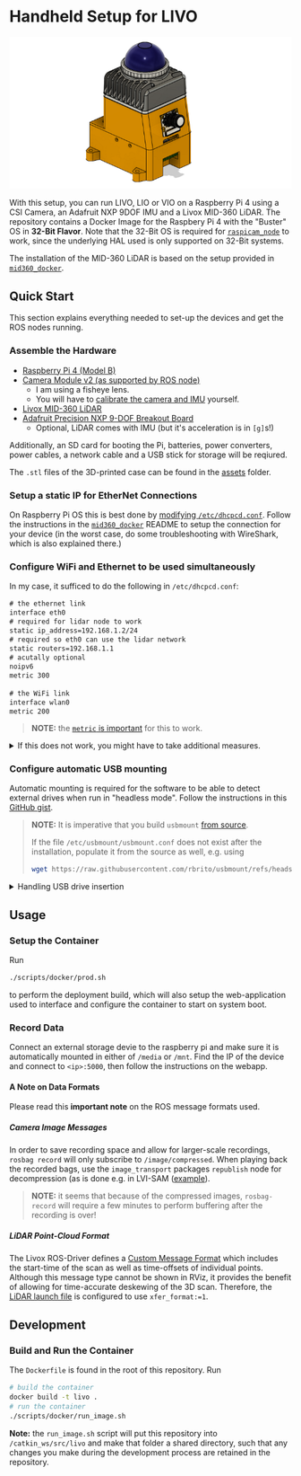 # Handheld Setup for LIVO

![hardware](assets/case.png)

With this setup, you can run LIVO, LIO or VIO on a Raspberry Pi 4 using a CSI Camera, an Adafruit NXP 9DOF IMU and a Livox MID-360 LiDAR.
The repository contains a Docker Image for the Raspbery Pi 4 with the "Buster" OS in **32-Bit Flavor**.
Note that the 32-Bit OS is required for [`raspicam_node`](https://github.com/UbiquityRobotics/raspicam_node/tree/noetic-devel) to work,
since the underlying HAL used is only supported on 32-Bit systems.

The installation of the MID-360 LiDAR is based on the setup provided in [`mid360_docker`](https://github.com/RomanStadlhuber/mid360_docker/).

## Quick Start

This section explains everything needed to set-up the devices and get the ROS nodes running.

### Assemble the Hardware

- [Raspberry Pi 4 (Model B)](https://www.raspberrypi.com/products/raspberry-pi-4-model-b/)
- [Camera Module v2 (as supported by ROS node)](https://www.raspberrypi.com/products/camera-module-v2/)
  - I am using a fisheye lens.
  - You will have to [calibrate the camera and IMU](https://github.com/ethz-asl/kalibr/wiki/camera-imu-calibration) yourself.
- [Livox MID-360 LiDAR](https://www.livoxtech.com/mid-360)
- [Adafruit Precision NXP 9-DOF Breakout Board](https://www.adafruit.com/product/3463)
  - Optional, LiDAR comes with IMU (but it's acceleration is in `[g]`s!)

Additionally, an SD card for booting the Pi, batteries, power converters, power cables, a network cable and a USB stick for storage will be reqiured.

The `.stl` files of the 3D-printed case can be found in the [assets](assets) folder.

### Setup a static IP for EtherNet Connections

On Raspberry Pi OS this is best done by [modifying `/etc/dhcpcd.conf`](https://www.tomshardware.com/how-to/static-ip-raspberry-pi).
Follow the instructions in the [`mid360_docker`](https://github.com/RomanStadlhuber/mid360_docker/) README to setup the connection for your device (in the worst case, do some troubleshooting with WireShark, which is also explained there.)

### Configure WiFi and Ethernet to be used simultaneously

In my case, it sufficed to do the following in `/etc/dhcpcd.conf`:

```
# the ethernet link
interface eth0
# required for lidar node to work
static ip_address=192.168.1.2/24
# required so eth0 can use the lidar network
static routers=192.168.1.1
# acutally optional
noipv6
metric 300

# the WiFi link
interface wlan0
metric 200
```

> **NOTE:** the [ `metric` is important](https://raspberrypi.stackexchange.com/a/87967) for this to work.

<details> <summary>If this does not work, you might have to take additional measures.</summary>

This stackexchange post is quite a nice representation as far as the setup goes: [Connect WiFi and Ethernet simultaneously](https://raspberrypi.stackexchange.com/questions/117346/connect-wifi-and-ethernet-simultaneously). Basically, it uses

- WiFi to connect to the same network
- Ethernet to access the hardware

</details>

### Configure automatic USB mounting

Automatic mounting is required for the software to be able to detect external drives when run in "headless mode".
Follow the instructions in this [GitHub gist](https://gist.github.com/michalpelka/82d44a21c29f34ee5320c349f8bbf683).

> **NOTE:** It is imperative that you build `usbmount` [from source](https://github.com/rbrito/usbmount).
>
> If the file `/etc/usbmount/usbmount.conf` does not exist after the installation, populate it from the source as well, e.g. using
>
> ```bash
> wget https://raw.githubusercontent.com/rbrito/usbmount/refs/heads/master/usbmount.conf -O /etc/usbmount/usbmount.conf
> ```

<details><summary>Handling USB drive insertion</summary>

Before running the commands that restart the `udevd` service, make sure that the USB drive

- is not plugged in at that time
- will not be auto-mounted by the filesystem (in case of GUI-OS)

> **NOTE:** auto-mounting from the GUI-filesystem and `usbmount` will clash with each other, especially with regards to drive permissions on boot, which is also when the docker container will be started and thus not be able to access the media.

Go to `File Manager > Edit > Preferences > Volume Management` and disable

- Mount mountable volumes automatically on program start-up
- Mount removable media automatically when they are inserted

After restarting the `udevd` service, you can now insert the drive and it should be auto-mounted to `/media/usb`.

</details>

## Usage

### Setup the Container

Run

```bash
./scripts/docker/prod.sh
```

to perform the deployment build, which will also setup the web-application used to interface and configure the container to start on system boot.

### Record Data

Connect an external storage devie to the raspberry pi and make sure it is automatically mounted in either of `/media` or `/mnt`.
Find the IP of the device and connect to `<ip>:5000`, then follow the instructions on the webapp.

#### A Note on Data Formats

Please read this **important note** on the ROS message formats used.

##### Camera Image Messages

In order to save recording space and allow for larger-scale recordings, `rosbag record` will only subscribe to `/image/compressed`.
When playing back the recorded bags, use the `image_transport` packages `republish` node for decompression (as is done e.g. in LVI-SAM ([example](https://github.com/TixiaoShan/LVI-SAM/blob/master/launch/include/module_sam.launch#L21)).

> **NOTE:** it seems that because of the compressed images, `rosbag-record` will require a few minutes to perform buffering after the recording is over!

##### LiDAR Point-Cloud Format

The Livox ROS-Driver defines a [Custom Message Format](3rd/livox_ros_driver2/msg/CustomMsg.msg) which includes the start-time of the scan as well as time-offsets of individual points.
Although this message type cannot be shown in RViz, it provides the benefit of allowing for time-accurate deskewing of the 3D scan.
Therefore, the [LiDAR launch file](livo_runner/launch/msg_mid360.launch) is configured to use `xfer_format:=1`.

## Development

### Build and Run the Container

The `Dockerfile` is found in the root of this repository. Run

```bash
# build the container
docker build -t livo .
# run the container
./scripts/docker/run_image.sh
```

**Note:** the `run_image.sh` script will put this repository into `/catkin_ws/src/livo` and make that folder a shared directory, such that any changes you make during the development process are retained in the repository.

